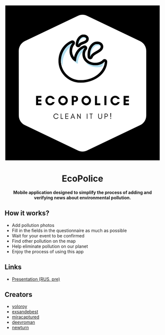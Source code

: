 <p align="center">
    <a href="https://github.com/EcoPolice/aboutEcoPolice/blob/main/ECOPOLICE.png">
        <img src="https://github.com/EcoPolice/aboutEcoPolice/blob/main/ECOPOLICE.png"/>
    </a>
</p>
<h1 align="center">EcoPolice</h1>
<p align="center"><b>Mobile application designed to simplify the process of adding and verifying news about environmental pollution.</b></p>

## How it works?
* Add pollution photos
* Fill in the fields in the questionnaire as much as possible
* Wait for your event to be confirmed
* Find other pollution on the map
* Help eliminate pollution on our planet
* Enjoy the process of using this app
    
## Links
+ [Presentation (RUS, pre)](https://www.canva.com/design/DAEcpEYAv24/CzPYFSg36GXBAsdcMpvAqA/view?utm_content=DAEcpEYAv24&utm_campaign=designshare&utm_medium=link&utm_source=publishpresent)

## Creators
* [yoloroy](https://github.com/yoloroy)
* [exsandebest](https://github.com/exsandebest)
* [miracaptured](https://github.com/miracaptured)
* [deevroman](https://github.com/deevroman)
* [newturn](https://github.com/newturn)

